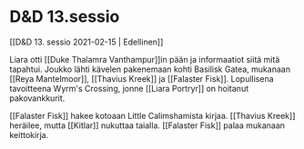 # D&D 13.sessio
[[D&D 13. sessio 2021-02-15  | Edellinen]]

Liara otti [[Duke Thalamra Vanthampur]]in pään ja informaatiot siitä mitä tapahtui. Joukko lähti kävelen pakenemaan kohti Basilisk Gatea, mukanaan [[Reya Mantelmoor]], [[Thavius Kreek]] ja [[Falaster Fisk]]. Lopullisena tavoitteena Wyrm's Crossing, jonne [[Liara Portryr]] on hoitanut pakovankkurit. 

[[Falaster Fisk]] hakee kotoaan Little Calimshamista kirjaa. [[Thavius Kreek]] heräilee, mutta [[Kitlar]] nukuttaa taialla. [[Falaster Fisk]] palaa mukanaan keittokirja. 

